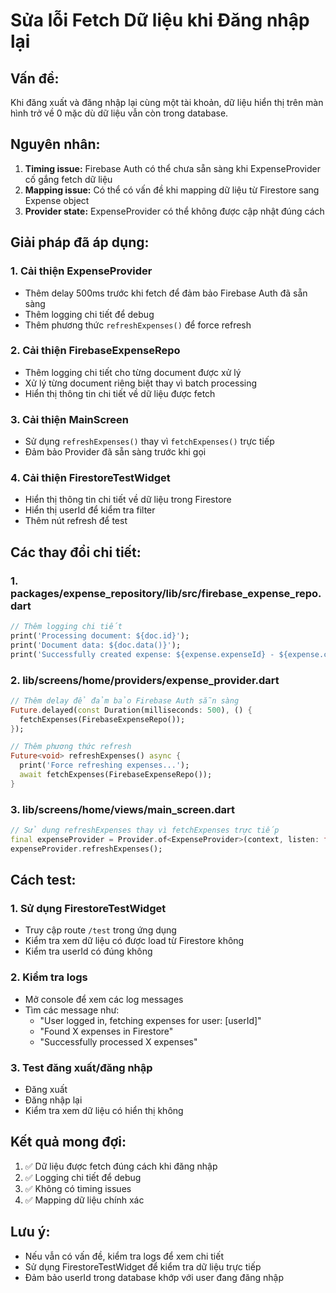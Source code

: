 # Sửa lỗi Fetch Dữ liệu khi Đăng nhập lại

## Vấn đề:
Khi đăng xuất và đăng nhập lại cùng một tài khoản, dữ liệu hiển thị trên màn hình trở về 0 mặc dù dữ liệu vẫn còn trong database.

## Nguyên nhân:
1. **Timing issue:** Firebase Auth có thể chưa sẵn sàng khi ExpenseProvider cố gắng fetch dữ liệu
2. **Mapping issue:** Có thể có vấn đề khi mapping dữ liệu từ Firestore sang Expense object
3. **Provider state:** ExpenseProvider có thể không được cập nhật đúng cách

## Giải pháp đã áp dụng:

### 1. Cải thiện ExpenseProvider
- Thêm delay 500ms trước khi fetch để đảm bảo Firebase Auth đã sẵn sàng
- Thêm logging chi tiết để debug
- Thêm phương thức `refreshExpenses()` để force refresh

### 2. Cải thiện FirebaseExpenseRepo
- Thêm logging chi tiết cho từng document được xử lý
- Xử lý từng document riêng biệt thay vì batch processing
- Hiển thị thông tin chi tiết về dữ liệu được fetch

### 3. Cải thiện MainScreen
- Sử dụng `refreshExpenses()` thay vì `fetchExpenses()` trực tiếp
- Đảm bảo Provider đã sẵn sàng trước khi gọi

### 4. Cải thiện FirestoreTestWidget
- Hiển thị thông tin chi tiết về dữ liệu trong Firestore
- Hiển thị userId để kiểm tra filter
- Thêm nút refresh để test

## Các thay đổi chi tiết:

### 1. packages/expense_repository/lib/src/firebase_expense_repo.dart
```dart
// Thêm logging chi tiết
print('Processing document: ${doc.id}');
print('Document data: ${doc.data()}');
print('Successfully created expense: ${expense.expenseId} - ${expense.category.name} - ${expense.amount}');
```

### 2. lib/screens/home/providers/expense_provider.dart
```dart
// Thêm delay để đảm bảo Firebase Auth sẵn sàng
Future.delayed(const Duration(milliseconds: 500), () {
  fetchExpenses(FirebaseExpenseRepo());
});

// Thêm phương thức refresh
Future<void> refreshExpenses() async {
  print('Force refreshing expenses...');
  await fetchExpenses(FirebaseExpenseRepo());
}
```

### 3. lib/screens/home/views/main_screen.dart
```dart
// Sử dụng refreshExpenses thay vì fetchExpenses trực tiếp
final expenseProvider = Provider.of<ExpenseProvider>(context, listen: false);
expenseProvider.refreshExpenses();
```

## Cách test:

### 1. Sử dụng FirestoreTestWidget
- Truy cập route `/test` trong ứng dụng
- Kiểm tra xem dữ liệu có được load từ Firestore không
- Kiểm tra userId có đúng không

### 2. Kiểm tra logs
- Mở console để xem các log messages
- Tìm các message như:
  - "User logged in, fetching expenses for user: [userId]"
  - "Found X expenses in Firestore"
  - "Successfully processed X expenses"

### 3. Test đăng xuất/đăng nhập
- Đăng xuất
- Đăng nhập lại
- Kiểm tra xem dữ liệu có hiển thị không

## Kết quả mong đợi:
1. ✅ Dữ liệu được fetch đúng cách khi đăng nhập
2. ✅ Logging chi tiết để debug
3. ✅ Không có timing issues
4. ✅ Mapping dữ liệu chính xác

## Lưu ý:
- Nếu vẫn có vấn đề, kiểm tra logs để xem chi tiết
- Sử dụng FirestoreTestWidget để kiểm tra dữ liệu trực tiếp
- Đảm bảo userId trong database khớp với user đang đăng nhập 